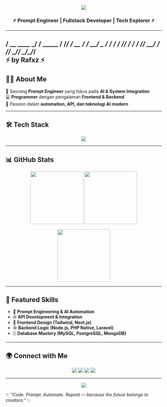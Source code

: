 <!-- Banner Image -->
<p align="center">
  <img src="https://capsule-render.vercel.app/api?type=waving&color=0:0f0c29,50:302b63,100:24243e&height=200&section=header&text=Rafxz%20Universe&fontSize=50&fontColor=ffffff&animation=fadeIn&fontAlignY=35" />
</p>

<h3 align="center">⚡ Prompt Engineer | Fullstack Developer | Tech Explorer ⚡</h3>

____             __           
   / __ \____  _____/ /____  _____
  / /_/ / __ \/ ___/ __/ _ \/ ___/
 / ____/ /_/ / /  / /_/  __/ /    
/_/    \____/_/   \__/\___/_/     
     ⚡ by Rafxz ⚡
---

## 🧑‍💻 About Me
🌟 Seorang **Prompt Engineer** yang fokus pada **AI & System Integration**  
💻 **Programmer** dengan pengalaman **Frontend & Backend**  
🚀 Passion dalam **automation, API, dan teknologi AI modern**  

---

## 🛠️ Tech Stack
<p align="center">
  <img src="https://skillicons.dev/icons?i=js,ts,php,css,nodejs,express,nextjs,laravel,tailwind,mysql,postgres,mongodb" />
</p>

---

## 📊 GitHub Stats
<p align="center">
  <img src="https://github-readme-stats.vercel.app/api?username=rafxz&show_icons=true&theme=tokyonight" height="170"/>
  <img src="https://github-readme-streak-stats.herokuapp.com/?user=rafxz&theme=tokyonight" height="170"/>
</p>

<p align="center">
  <img src="https://github-readme-stats.vercel.app/api/top-langs/?username=rafxz&layout=compact&theme=tokyonight" height="170"/>
</p>

---

## 🚀 Featured Skills
- 🔮 **Prompt Engineering & AI Automation**  
- 🌐 **API Development & Integration**  
- 🎨 **Frontend Design (Tailwind, Next.js)**  
- ⚙️ **Backend Logic (Node.js, PHP Native, Laravel)**  
- 🗄️ **Database Mastery (MySQL, PostgreSQL, MongoDB)**  

---

## 🌍 Connect with Me
<p align="center">
  <a href="#"><img src="https://img.shields.io/badge/YouTube-FF0000?style=for-the-badge&logo=youtube&logoColor=white"/></a>
  <a href="#"><img src="https://img.shields.io/badge/Instagram-E4405F?style=for-the-badge&logo=instagram&logoColor=white"/></a>
  <a href="#"><img src="https://img.shields.io/badge/Twitter-1DA1F2?style=for-the-badge&logo=twitter&logoColor=white"/></a>
  <a href="#"><img src="https://img.shields.io/badge/LinkedIn-0077B5?style=for-the-badge&logo=linkedin&logoColor=white"/></a>
</p>

---

<!-- Footer Banner -->
<p align="center">
  <img src="https://capsule-render.vercel.app/api?type=waving&color=0:0f0c29,50:302b63,100:24243e&height=120&section=footer"/>
</p>

✨ *"Code. Prompt. Automate. Repeat — because the future belongs to creators."* ✨
